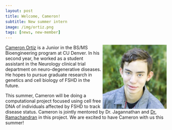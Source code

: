 ```yaml
---
layout: post
title: Welcome, Cameron!
subtitle: New summer intern
image: /img/ortiz.png
tags: [news, new-member]
---
```

<img align="right" src="/img/ortiz.png" style="width:200px !important;height:200px !important;" />
<a href="/docs/ortiz-cv.pdf">Cameron Ortiz</a> is a Junior in the BS/MS Bioengineering program at CU Denver. In his second year, he worked as a student assistant in the Neurology clinical trial department on neuro-degenerative diseases. He hopes to pursue graduate research in genetics and cell biology of FSHD in the future. 

This summer, Cameron will be doing a computational project focused using cell free DNA of individuals affected by FSHD to track disease status. Cameron is jointly mentored by Dr. Jagannathan and [Dr. Ramachandran](https://chromatindynamics.com/) in this project. We are excited to have Cameron with us this summer!
<br>
<br>
